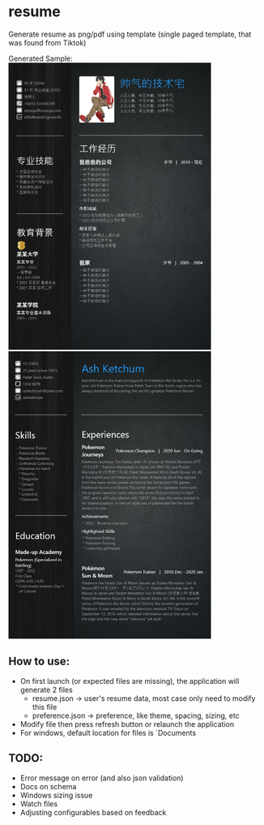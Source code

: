 # resume

Generate resume as png/pdf using template (single paged template, that was found from Tiktok)

Generated Sample:<br/>
<img src="sample/zh/sample.png" alt="demo" width="400px">
<img src="sample/en/sample.png" alt="demo" width="400px">


## How to use:

- On first launch (or expected files are missing), the application will generate 2 files
    - resume.json -> user's resume data, most case only need to modify this file
    - preference.json -> preference, like theme, spacing, sizing, etc
- Modify file then press refresh button or relaunch the application
- For windows, default location for files is `Documents


## TODO:

- Error message on error (and also json validation)
- Docs on schema
- Windows sizing issue
- Watch files
- Adjusting configurables based on feedback
